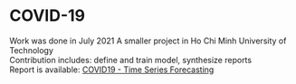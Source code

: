 # COVID-19
Work was done in July 2021
A smaller project in Ho Chi Minh University of Technology\
Contribution includes: define and train model, synthesize reports\
Report is available: <a href = "https://drive.google.com/file/d/11owUTRor1sYCcrDVthHjRebHcH_7D32Y/view?usp=sharing">COVID19 - Time Series Forecasting</a>
